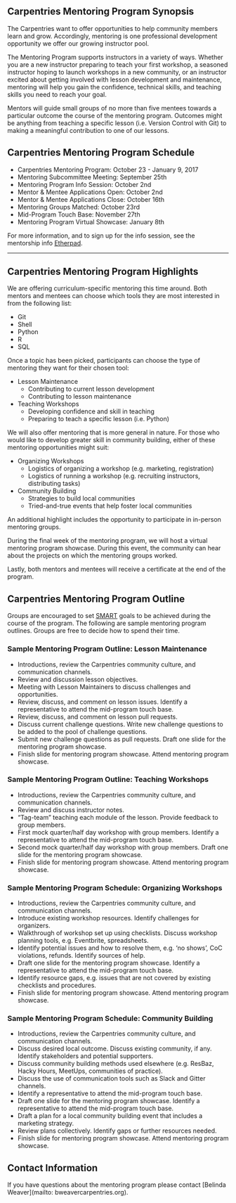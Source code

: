 ## Carpentries Mentoring Program Synopsis

The Carpentries want to offer opportunities to help community members learn and grow. Accordingly, mentoring is one professional development opportunity we offer our growing instructor pool. 

The Mentoring Program supports instructors in a variety of ways. Whether you are a new instructor preparing to teach your first workshop, a seasoned instructor hoping to launch workshops in a new community, or an instructor excited about getting involved with lesson development and maintenance, mentoring will help you gain the confidence, technical skills, and teaching skills you need to reach your goal. 

Mentors will guide small groups of no more than five mentees towards a particular outcome the course of the mentoring program. Outcomes might be anything from teaching a specific lesson (i.e. Version Control with Git) to making a meaningful contribution to one of our lessons.  

## Carpentries Mentoring Program Schedule  

+ Carpentries Mentoring Program: October 23 - January 9, 2017  
+ Mentoring Subcommittee Meeting: September 25th
+ Mentoring Program Info Session: October 2nd   
+ Mentor & Mentee Applications Open: October 2nd   
+ Mentor & Mentee Applications Close: October 16th    
+ Mentoring Groups Matched: October 23rd  
+ Mid-Program Touch Base: November 27th 
+ Mentoring Program Virtual Showcase: January 8th  

For more information, and to sign up for the info session, see the mentorship info [Etherpad](http://pad.software-carpentry.org/mentorship-info).
____________________________________________________________________________

## Carpentries Mentoring Program Highlights  

We are offering curriculum-specific mentoring this time around. Both mentors and mentees can choose which tools they are most interested in from the following list:
+ Git  
+ Shell  
+ Python  
+ R  
+ SQL

Once a topic has been picked, participants can choose the type of mentoring they want for their chosen tool:
+ Lesson Maintenance  
  - Contributing to current lesson development  
  - Contributing to lesson maintenance  
+ Teaching Workshops  
  - Developing confidence and skill in teaching  
  - Preparing to teach a specific lesson (i.e. Python)  

We will also offer mentoring that is more general in nature. For those who would like to develop greater skill in community building, either of these mentoring opportunities might suit:
+ Organizing Workshops   
  - Logistics of organizing a workshop (e.g. marketing, registration)  
  - Logistics of running a workshop (e.g. recruiting instructors, distributing tasks)  
+ Community Building  
  - Strategies to build local communities  
  - Tried-and-true events that help foster local communities  

An additional highlight includes the opportunity to participate in in-person mentoring groups. 

During the final week of the mentoring program, we will host a virtual mentoring program showcase. During this event, the community can hear about the projects on which the mentoring groups worked.

Lastly, both mentors and mentees will receive a certificate at the end of the program.

## Carpentries Mentoring Program Outline   

Groups are encouraged to set [SMART](http://www.hr.virginia.edu/uploads/documents/media/Writing_SMART_Goals.pdf) goals to be achieved during the course of the program. The following are sample mentoring program outlines. Groups are free to decide how to spend their time. 

### Sample Mentoring Program Outline: Lesson Maintenance
+ Introductions, review the Carpentries community culture, and communication channels.  
+ Review and discussion lesson objectives.  
+ Meeting with Lesson Maintainers to discuss challenges and opportunities.  
+ Review, discuss, and comment on lesson issues. Identify a representative to attend the mid-program touch base.  
+ Review, discuss, and comment on lesson pull requests.  
+ Discuss current challenge questions. Write new challenge questions to be added to the pool of challenge questions.  
+ Submit new challenge questions as pull requests. Draft one slide for the mentoring program showcase.  
+ Finish slide for mentoring program showcase. Attend mentoring program showcase.  

### Sample Mentoring Program Outline: Teaching Workshops
+ Introductions, review the Carpentries community culture, and communication channels.  
+ Review and discuss instructor notes.  
+ “Tag-team” teaching each module of the lesson. Provide feedback to group members.  
+ First mock quarter/half day workshop with group members. Identify a representative to attend the mid-program touch base.     
+ Second mock quarter/half day workshop with group members. Draft one slide for the mentoring program showcase.  
+ Finish slide for mentoring program showcase. Attend mentoring program showcase.  

### Sample Mentoring Program Schedule: Organizing Workshops
+ Introductions, review the Carpentries community culture, and communication channels.  
+ Introduce existing workshop resources. Identify challenges for organizers.  
+ Walkthrough of workshop set up using checklists. Discuss workshop planning tools, e.g. Eventbrite, spreadsheets.    
+ Identify potential issues and how to resolve them, e.g. ‘no shows’, CoC violations, refunds. Identify sources of help.  
+ Draft one slide for the mentoring program showcase. Identify a representative to attend the mid-program touch base.
+ Identify resource gaps, e.g. issues that are not covered by existing checklists and procedures.     
+ Finish slide for mentoring program showcase. Attend mentoring program showcase.  

### Sample Mentoring Program Schedule: Community Building
+ Introductions, review the Carpentries community culture, and communication channels.  
+ Discuss desired local outcome. Discuss existing community, if any. Identify stakeholders and potential supporters.  
+ Discuss community building methods used elsewhere (e.g. ResBaz, Hacky Hours, MeetUps, communities of practice). 
+ Discuss the use of communication tools such as Slack and Gitter channels.    
+ Identify a representative to attend the mid-program touch base.  
+ Draft one slide for the mentoring program showcase. Identify a representative to attend the mid-program touch base. 
+ Draft a plan for a local community building event that includes a marketing strategy.  
+ Review plans collectively. Identify gaps or further resources needed.  
+ Finish slide for mentoring program showcase. Attend mentoring program showcase.  

## Contact Information
If you have questions about the mentoring program please contact [Belinda Weaver](mailto: bweavercarpentries.org).







